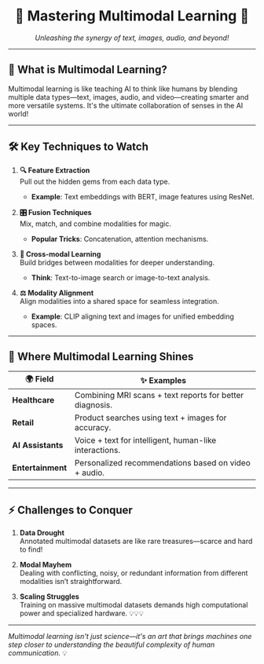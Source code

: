 <div align="center">

# 🌟 Mastering Multimodal Learning  🌟
*Unleashing the synergy of text, images, audio, and beyond!*

</div>

---

## 🎯 **What is Multimodal Learning?**  
Multimodal learning is like teaching AI to think like humans by blending multiple data types—text, images, audio, and video—creating smarter and more versatile systems. It's the ultimate collaboration of senses in the AI world!  

---

## 🛠️ **Key Techniques to Watch**  

1. **🔍 Feature Extraction**  
   Pull out the hidden gems from each data type.  
   - **Example**: Text embeddings with BERT, image features using ResNet.

2. **🎛️ Fusion Techniques**  
   Mix, match, and combine modalities for magic.  
   - **Popular Tricks**: Concatenation, attention mechanisms.

3. **🌉 Cross-modal Learning**  
   Build bridges between modalities for deeper understanding.  
   - **Think**: Text-to-image search or image-to-text analysis.

4. **⚖️ Modality Alignment**  
   Align modalities into a shared space for seamless integration.  
   - **Example**: CLIP aligning text and images for unified embedding spaces.

---

## 🚀 **Where Multimodal Learning Shines**  

| 🌍 **Field**       | ✨ **Examples**                                       |  
|-------------------|-----------------------------------------------------|  
| **Healthcare**    | Combining MRI scans + text reports for better diagnosis. |  
| **Retail**        | Product searches using text + images for accuracy.   |  
| **AI Assistants** | Voice + text for intelligent, human-like interactions. |  
| **Entertainment** | Personalized recommendations based on video + audio. |  

---

## ⚡ **Challenges to Conquer**  

1. **Data Drought**  
   Annotated multimodal datasets are like rare treasures—scarce and hard to find!  

2. **Modal Mayhem**  
   Dealing with conflicting, noisy, or redundant information from different modalities isn’t straightforward.  

3. **Scaling Struggles**  
   Training on massive multimodal datasets demands high computational power and specialized hardware.  💡💡💡

---

*Multimodal learning isn't just science—it's an art that brings machines one step closer to understanding the beautiful complexity of human communication.* 💡  
